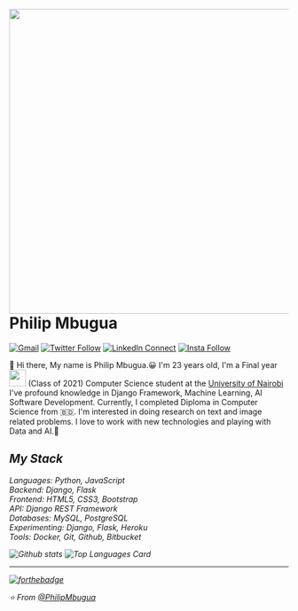 <a target="_blank" href="https://shunjid.github.io"><img width="550" align="right" src="https://careers.eclerx.com/images/01.jpg"></a>
# Philip Mbugua

[![Gmail](https://img.shields.io/badge/%20-Send%20Mail-black?color=14171A&labelColor=ef5350&logo=gmail&logoColor=ffffff)](mailto:philmbugua.pm@gmail.com)
[![Twitter Follow](https://img.shields.io/badge/dynamic/json.svg?color=14171A&labelColor=37474f&logo=twitter&logoColor=4fc3f7&label=&query=%24[0].followers_count&url=https%3A%2F%2Fcdn.syndication.twimg.com%2Fwidgets%2Ffollowbutton%2Finfo.json%3Fscreen_names%3Dphi1ipmbugua&suffix=%20Followers)](https://twitter.com/phi1ipmbugua)
[![LinkedIn Connect](https://img.shields.io/badge/%20-Connect-black?color=14171A&labelColor=212121&logo=linkedin&logoColor=ffffff)](https://www.linkedin.com/in/philipmbugua/)
[![Insta Follow](https://img.shields.io/badge/%20-Follow-black?color=14171A&labelColor=d81b60&logo=instagram&logoColor=ffffff)](https://www.instagram.com/phi1ipmbugua/)

:wave: Hi there, My name is Philip Mbugua.😀 I'm 23 years old, I'm a Final year <img src="https://media.giphy.com/media/WUlplcMpOCEmTGBtBW/giphy.gif" width="30"> </em> (Class of 2021) Computer Science student at the <a href="https://www.uonbi.ac.ke/">University of Nairobi</a>
I've profound knowledge in Django Framework, Machine Learning, AI Software Development. 
Currently, I completed Diploma in Computer Science from 🇧🇩. 
I'm interested in doing research on text and image related problems. 
I love to work with new technologies and playing with Data and AI.🤖

<p><em></p>

## My Stack

Languages: Python, JavaScript
<br>
Backend: Django, Flask
<br>
Frontend: HTML5, CSS3, Bootstrap
<br>
API: Django REST Framework
<br>
Databases: MySQL, PostgreSQL
<br>
Experimenting: Django, Flask, Heroku
<br>
Tools: Docker, Git, Github, Bitbucket
<br>

![Github stats](https://github-readme-stats.vercel.app/api?username=PhilipMbugua&show_icons=true&theme=merko&hide=["contribs","issues"])
![Top Languages Card](https://github-readme-stats.vercel.app/api/top-langs/?username=PhilipMbugua&layout=compact)


---
[![forthebadge](https://forthebadge.com/images/badges/built-with-love.svg)](https://forthebadge.com)


⭐️ From [@PhilipMbugua](https://github.com/PhilipMbugua)
